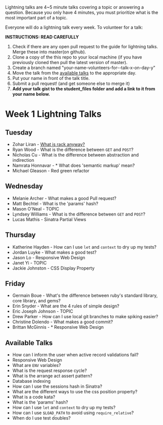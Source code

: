 Lightning talks are 4~5 minute talks covering a topic or answering a question.
Because you only have 4 minutes, you must prioritize what is the most important
part of a topic.

Everyone will do a lightning talk every week. To volunteer for a talk:

**INSTRUCTIONS: READ CAREFULLY**

1. Check if there are any open pull request to the guide for lightning talks.
Merge these into master(on github).
2. Clone a copy of the this repo to your local machine (if you have previously
cloned then pull the latest version of master).
3. Create a branch named "your-name-volunteers-for--talk-x-on-day-y"
4. Move the talk from the [available talks](#available-talks) to the appropriate
   day.
5. Put your name in front of the talk title.
6. Submit a pull request!  (and get someone else to merge it)
7. **Add your talk gist to the student_files folder and add a link to it from your name below.**


# Week 1 Lightning Talks

## Tuesday

* Zohar Liran - [What is rack anyway?](student_files/mygist.md)
* Ryan Wood - What is the difference between `GET` and `POST`?
* Nicholas Cu - What is the difference between abstraction and indirection
* Namrata Honnavar - * What does 'semantic markup' mean?
* Michael Gleason - Red green refactor

## Wednesday

* Melanie Archer - What makes a good Pull request?
* Matt Bechtel - What is the 'params' hash?
* Mason O'Neal - TOPIC
* Lyndsey Williams - What is the difference between `GET` and `POST`?
* Lucas Mathis - Sinatra Partial Views


## Thursday

* Katherine Hayden - How can I use `let` and `context` to dry up my tests?
* Jordan Luyke - What makes a good test?
* Jason Lo - Responsive Web Design
* Janet Yi - TOPIC
* Jackie Johnston - CSS Display Property

## Friday

* Germain Boue - What's the difference between ruby's standard library, core library, and gems?
* Erin Snyder - What are the 4 rules of simple design?
* Eric Joseph Johnson - TOPIC
* Drew Parker - How can I use local git branches to make spiking easier?
* Christine Dolendo - What makes a good commit?
* Brittan McGinnis - * Responsive Web Design

## Available Talks
* How can I inform the user when active record validations fail?
* Responsive Web Design
* What are `ENV` variables?
* What is the request response cycle?
* What is the arrange act assert pattern?
* Database indexing
* How can I use the sessions hash in Sinatra?
* What are the different ways to use the css position property?
* What is a code kata?
* What is the 'params' hash?
* How can I use `let` and `context` to dry up my tests?
* How can I use `$LOAD_PATH` to avoid using `require_relative`?
* When do I use test doubles?

